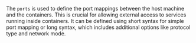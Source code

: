 The `ports` is used to define the port mappings between the host machine and the containers.  This is crucial for allowing external access to services running inside containers. It can be defined using short syntax for simple port mapping or long syntax, which includes additional options like protocol type and network mode. 